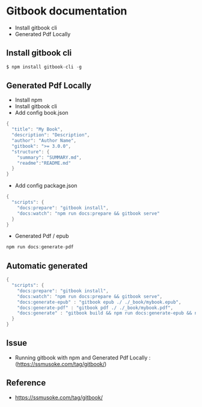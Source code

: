 # Gitbook documentation
* Install gitbook cli
* Generated Pdf Locally
	
## Install gitbook cli
```java
$ npm install gitbook-cli -g
```

## Generated Pdf Locally 
* Install npm 
* Install gitbook cli
* Add config book.json 
```java
{
  "title": "My Book",
  "description": "Description",
  "author": "Author Name",
  "gitbook": ">= 3.0.0",
  "structure": {
    "summary": "SUMMARY.md",
    "readme":"README.md"
  }
}
```
* Add config package.json
```java
{
  "scripts": {
    "docs:prepare": "gitbook install",
    "docs:watch": "npm run docs:prepare && gitbook serve"
  }
}
```
* Generated Pdf / epub 
```java
npm run docs:generate-pdf
```
	
## Automatic generated 
```java
{
  "scripts": {
    "docs:prepare": "gitbook install",
    "docs:watch": "npm run docs:prepare && gitbook serve",
    "docs:generate-epub" : "gitbook epub ./ ./_book/mybook.epub",
    "docs:generate-pdf" : "gitbook pdf ./ ./_book/mybook.pdf",
    "docs:generate" : "gitbook build && npm run docs:generate-epub && npm run docs:generate-pdf"
  }
}
```
## Issue 
* Running gitbook with npm and Generated Pdf Locally : (https://ssmusoke.com/tag/gitbook/) 

## Reference 
* https://ssmusoke.com/tag/gitbook/